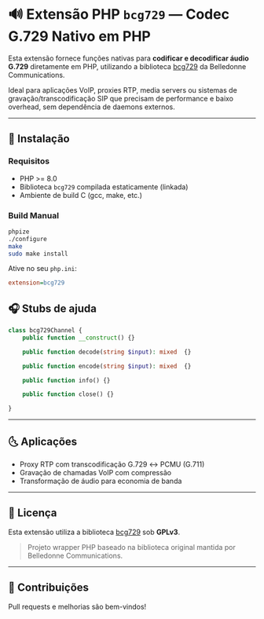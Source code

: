 # 🔊 Extensão PHP `bcg729` — Codec G.729 Nativo em PHP

Esta extensão fornece funções nativas para **codificar e decodificar áudio G.729** diretamente em PHP, utilizando a biblioteca [bcg729](https://github.com/BelledonneCommunications/bcg729) da Belledonne Communications.

Ideal para aplicações VoIP, proxies RTP, media servers ou sistemas de gravação/transcodificação SIP que precisam de performance e baixo overhead, sem dependência de daemons externos.

---

## 🚀 Instalação

### Requisitos

- PHP >= 8.0
- Biblioteca `bcg729` compilada estaticamente (linkada)
- Ambiente de build C (gcc, make, etc.)

### Build Manual

```bash
phpize
./configure
make
sudo make install
```

Ative no seu `php.ini`:

```ini
extension=bcg729
```

## 🎧 Stubs de ajuda
```php
class bcg729Channel {
    public function __construct() {}

    public function decode(string $input): mixed  {}

    public function encode(string $input): mixed  {}

    public function info() {}

    public function close() {}

}
```

---

## 🌜 Aplicações

- Proxy RTP com transcodificação G.729 ↔ PCMU (G.711)
- Gravação de chamadas VoIP com compressão
- Transformação de áudio para economia de banda

---

## 📄 Licença

Esta extensão utiliza a biblioteca [bcg729](https://github.com/BelledonneCommunications/bcg729) sob **GPLv3**.

> Projeto wrapper PHP baseado na biblioteca original mantida por Belledonne Communications.

---

## 🙌 Contribuições

Pull requests e melhorias são bem-vindos!

